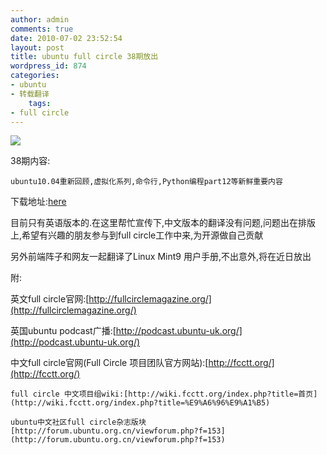 ```yaml
---
author: admin
comments: true
date: 2010-07-02 23:52:54
layout: post
title: ubuntu full circle 38期放出
wordpress_id: 874
categories:
- ubuntu
- 转载翻译
    tags:
- full circle
---
```


![](http://dl.fullcirclemagazine.org/issue38_en-cover.jpg)

38期内容:  

    ubuntu10.04重新回顾,虚拟化系列,命令行,Python编程part12等新鲜重要内容

下载地址:[here](http://dl.fullcirclemagazine.org/issue38_en.pdf)

目前只有英语版本的.在这里帮忙宣传下,中文版本的翻译没有问题,问题出在排版上,希望有兴趣的朋友参与到full circle工作中来,为开源做自己贡献

另外前端阵子和网友一起翻译了Linux Mint9 用户手册,不出意外,将在近日放出

附:

英文full circle官网:[http://fullcirclemagazine.org/](http://fullcirclemagazine.org/)

英国ubuntu podcast广播:[http://podcast.ubuntu-uk.org/](http://podcast.ubuntu-uk.org/)

中文full circle官网(Full Circle 项目团队官方网站):[http://fcctt.org/](http://fcctt.org/)

    full circle 中文项目组wiki:[http://wiki.fcctt.org/index.php?title=首页](http://wiki.fcctt.org/index.php?title=%E9%A6%96%E9%A1%B5)

    ubuntu中文社区full circle杂志版块[http://forum.ubuntu.org.cn/viewforum.php?f=153](http://forum.ubuntu.org.cn/viewforum.php?f=153)

